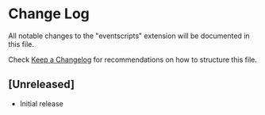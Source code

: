 # Change Log

All notable changes to the "eventscripts" extension will be documented in this file.

Check [Keep a Changelog](http://keepachangelog.com/) for recommendations on how to structure this file.

## [Unreleased]

- Initial release